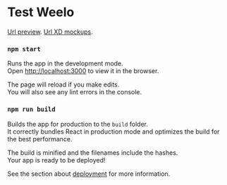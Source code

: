# Test Weelo

[Url preview](https://nostalgic-hodgkin-1715bb.netlify.app/).
[Url XD mockups](https://xd.adobe.com/view/2cf95b50-decc-453c-b9e2-c4568af33d8f-79aa/).

### `npm start`

Runs the app in the development mode.\
Open [http://localhost:3000](http://localhost:3000) to view it in the browser.

The page will reload if you make edits.\
You will also see any lint errors in the console.

### `npm run build`

Builds the app for production to the `build` folder.\
It correctly bundles React in production mode and optimizes the build for the best performance.

The build is minified and the filenames include the hashes.\
Your app is ready to be deployed!

See the section about [deployment](https://facebook.github.io/create-react-app/docs/deployment) for more information.

